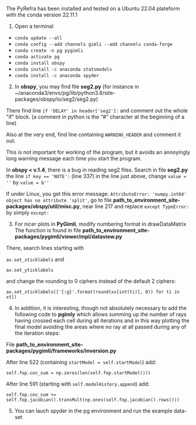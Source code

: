 The PyRefra has been installed and tested on a Ubuntu 22.04 plateform with the conda version 22.11.1


1. Open a terminal 
  + `conda update --all`
  + `conda config --add channels gimli --add channels conda-forge`
  + `conda create -n pg pygimli`
  + `conda activate pg`
  + `conda install obspy`
  + `conda install -c anaconda statsmodels`
  + `conda install -c anaconda spyder`
    
    
2. In **obspy**, you may find file **seg2.py** (for instance  in ~/anaconda3/envs/pg/lib/python3.8/site-packages/obspy/io/seg2/seg2.py)

There find line `if 'DELAY' in header['seg2']:` and comment out the whole "if" block. (a comment in python is the “#” character at the beginning of a line)

Also at the very end, find line containing `WARNING_HEADER` and comment it out.

This is not important for working of the program, but it avoids an annoyingly long warning message each time you start the program.

In **obspy < v.1.4**, there is a bug in reading seg2 files. Search in file **seg2.py** the line `if key == 'NOTE':` (line 337) in the line just above, change `value = ''` by `value = b''`

If under Linux, you get this error message: `AttributeError: 'numpy.int64' object has no attribute 'split'`, go to file **path_to_environment_site-packages/obspy/util/misc.py**, near line 217 and replace `except TypeError:` by simply `except:`

3. For nicer plots in **PyGimli**, modify numbering format in drawDataMatrix
The function is found in file **path_to_environment_site-packages/pygimli/viewer/mpl/dataview.py**

There, search lines starting with

`ax.set_xticklabels` and

`ax.set_yticklabels`

and change the rounding to 0 ciphers instead of the default 2 ciphers:

`ax.set_xticklabels(['{:g}'.format(round(xx[int(ti)], 0)) for ti in xt])`

4. In addition, it is interesting, though not absolutely necessary to add the following code to **pgimly** which allows summing up the number of rays having crossed each cell during all iterations and in this way plotting the final model avoiding the areas where no ray at all passed during any of the iteration steps:

File **path_to_environment_site-packages/pygimli/frameworks/inversion.py**

After line 522 (containing `startModel = self.startModel`) add:

`self.fop.cov_sum = np.zeros(len(self.fop.startModel()))`

After line 591 (starting with `self.modelHistory.append`) add:

`self.fop.cov_sum += self.fop.jacobian().transMult(np.ones(self.fop.jacobian().rows()))`



5. You can lauch spyder in the pg environment and run the example data-set
